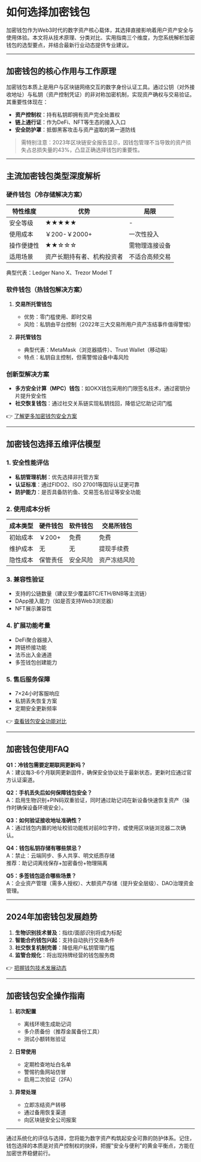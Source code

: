 # 如何选择加密钱包

加密钱包作为Web3时代的数字资产核心载体，其选择直接影响着用户资产安全与使用体验。本文将从技术原理、分类对比、实用指南三个维度，为您系统解析加密钱包的选型要点，并结合最新行业动态提供专业建议。

---

## 加密钱包的核心作用与工作原理

加密钱包本质上是用户与区块链网络交互的数字身份认证工具。通过公钥（对外接收地址）与私钥（资产控制凭证）的非对称加密机制，实现资产确权与交易验证。其重要性体现在：

- **资产控制权**：持有私钥即拥有资产完全处置权
- **链上通行证**：作为DeFi、NFT等生态的接入入口
- **安全防护罩**：抵御黑客攻击与资产盗取的第一道防线

> 需特别注意：2023年区块链安全报告显示，因钱包管理不当导致的资产损失占总损失量的43%，凸显正确选择钱包的重要性。

---

## 主流加密钱包类型深度解析

### 硬件钱包（冷存储解决方案）

| 特性维度 | 优势 | 局限 |
|---------|------|------|
| 安全等级 | ★★★★★ | - |
| 使用成本 | ￥200-￥2000+ | 一次性投入 |
| 操作便捷性 | ★★☆☆☆ | 需物理连接设备 |
| 适用场景 | 资产长期持有者、机构投资者 | 不适合高频交易 |

典型代表：Ledger Nano X、Trezor Model T

### 软件钱包（热钱包解决方案）

1. **交易所托管钱包**
   - 优势：零门槛使用、即时交易
   - 风险：私钥由平台控制（2022年三大交易所用户资产冻结事件值得警惕）

2. **非托管钱包**
   - 典型代表：MetaMask（浏览器插件）、Trust Wallet（移动端）
   - 特点：私钥自主控制，但需警惕设备中毒风险

### 创新型解决方案

- **多方安全计算（MPC）钱包**：如OKX钱包采用的门限签名技术，通过密钥分片提升安全性
- **社交恢复钱包**：通过社交关系链实现私钥找回，降低记忆助记词门槛

👉 [了解更多加密钱包安全方案](https://bit.ly/okx_welcome)

---

## 加密钱包选择五维评估模型

### 1. 安全性能评估
- **私钥管理机制**：优先选择非托管方案
- **认证标准**：通过FIDO2、ISO 27001等国际认证更可靠
- **防护能力**：是否具备防钓鱼、交易签名验证等安全功能

### 2. 使用成本分析
| 成本类型 | 硬件钱包 | 软件钱包 | 交易所钱包 |
|---------|---------|---------|------------|
| 初始成本 | ￥200+ | 免费 | 免费 |
| 维护成本 | 无 | 无 | 提现手续费 |
| 隐性成本 | 保管责任 | 安全风险 | 资产冻结风险 |

### 3. 兼容性验证
- 支持的公链数量（建议至少覆盖BTC/ETH/BNB等主流链）
- DApp接入能力（如是否支持Web3浏览器）
- NFT展示兼容性

### 4. 扩展功能考量
- DeFi聚合器接入
- 跨链桥接功能
- 法币出入金通道
- 多签钱包创建能力

### 5. 售后服务保障
- 7×24小时客服响应
- 私钥丢失恢复方案
- 定期安全更新频率

👉 [查看钱包安全功能对比](https://bit.ly/okx_welcome)

---

## 加密钱包使用FAQ

**Q1：冷钱包需要定期联网更新吗？**  
A：建议每3-6个月联网更新固件，确保安全协议处于最新状态，更新时应通过官方认证渠道。

**Q2：手机丢失后如何保障钱包安全？**  
A：启用生物识别+PIN码双重验证，同时通过助记词在新设备快速恢复资产（操作时确保设备环境安全）。

**Q3：如何验证接收地址准确性？**  
A：通过钱包内置的地址校验功能核对前8位字符，或使用区块链浏览器二次确认。

**Q4：钱包私钥存储有哪些禁忌？**  
A：禁止：云端同步、多人共享、明文纸质存储  
推荐：助记词离线保存+加密备份+物理隔离

**Q5：多签钱包适合哪些场景？**  
A：企业资产管理（需多人授权）、大额资产存储（提升安全层级）、DAO治理资金管理。

---

## 2024年加密钱包发展趋势

1. **生物识别技术普及**：指纹/面部识别将成为标配
2. **智能合约钱包兴起**：支持自动执行交易条件
3. **社交恢复机制完善**：降低用户私钥管理门槛
4. **监管合规化**：将出现持牌经营的钱包服务商

👉 [把握钱包技术发展动态](https://bit.ly/okx_welcome)

---

## 加密钱包安全操作指南

1. **初次配置**
   - 离线环境生成助记词
   - 多介质备份（推荐金属备份工具）
   - 测试小额转账验证

2. **日常使用**
   - 定期检查地址白名单
   - 警惕钓鱼网站仿冒
   - 启用二次验证（2FA）

3. **异常处理**
   - 立即冻结资产转移
   - 通过备用恢复渠道
   - 向区块链安全公司报案

---

通过系统化的评估与选择，您将能为数字资产构筑起安全可靠的防护体系。记住，钱包选择的本质是对资产控制权的抉择，把握"安全与便利"的黄金平衡点，方能在加密世界稳健前行。